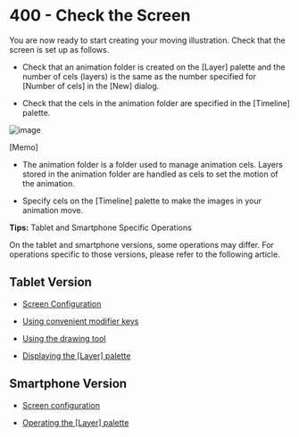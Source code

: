 # 400 - Check the Screen

You are now ready to start creating your moving illustration. Check that the screen is set up as follows.

- Check that an animation folder is created on the [Layer] palette and the number of cels (layers) is the same as the number specified for [Number of cels] in the [New] dialog.

- Check that the cels in the animation folder are specified in the [Timeline] palette.

![image](https://github.com/vanHeemstraSystems/clip-studio-paint/assets/1499433/005cfdc2-ecb6-467a-95f5-0887f7269c8f)

[Memo]

- The animation folder is a folder used to manage animation cels. Layers stored in the animation folder are handled as cels to set the motion of the animation.

- Specify cels on the [Timeline] palette to make the images in your animation move.

**Tips:** Tablet and Smartphone Specific Operations

On the tablet and smartphone versions, some operations may differ. For operations specific to those versions, please refer to the following article.

## Tablet Version

- [Screen Configuration](https://tips.clip-studio.com/en-us/articles/554)
  
- [Using convenient modifier keys](https://tips.clip-studio.com/en-us/articles/560#bc72c0a9)

- [Using the drawing tool](https://tips.clip-studio.com/en-us/articles/543#8ab54345)

- [Displaying the [Layer] palette](https://tips.clip-studio.com/en-us/articles/544#adf3818f)

## Smartphone Version

- [Screen configuration](https://tips.clip-studio.com/en-us/articles/2354#a273247d)

- [Operating the [Layer] palette](https://tips.clip-studio.com/en-us/articles/2427)
